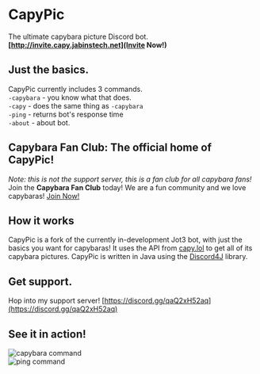 # CapyPic
The ultimate capybara picture Discord bot.  
**[http://invite.capy.jabinstech.net](Invite Now!)**
## Just the basics.
CapyPic currently includes 3 commands.  
`-capybara` - you know what that does.  
`-capy` - does the same thing as `-capybara`  
`-ping` - returns bot's response time  
`-about` - about bot.  
## Capybara Fan Club: The official home of CapyPic!
*Note: this is not the support server, this is a fan club for all capybara fans!*  
Join the **Capybara Fan Club** today! We are a fun community and we love capybaras!
[Join Now!](https://discord.gg/EsmjrtPnHv)
## How it works
CapyPic is a fork of the currently in-development Jot3 bot, with just the basics you want for capybaras!
It uses the API from [capy.lol](https://capy.lol/) to get all of its capybara pictures.
CapyPic is written in Java using the [Discord4J](https://discord4j.com/) library.
## Get support.
Hop into my support server!
[https://discord.gg/qaQ2xH52aq](https://discord.gg/qaQ2xH52aq)
## See it in action!
![capybara command](https://media.discordapp.net/attachments/972132544139120671/1219001551637713096/image.png?ex=6609b6a9&is=65f741a9&hm=7dfdfd662bfef75f53939f6f68728e4e1f708aeb1297d6ef67b66b78cf764cbe&=&format=webp&quality=lossless)  
![ping command](https://media.discordapp.net/attachments/972132544139120671/1219001957897736264/image.png?ex=6609b70a&is=65f7420a&hm=71926e161daba721b9c7dcd601f7d5dc466809127dcae2f95fb82605a4d94c67&=&format=webp&quality=lossless)
